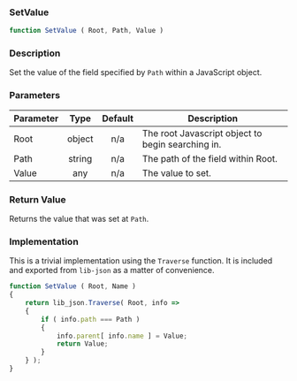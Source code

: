 <!-- api/SetValue.md -->

### SetValue

```js
function SetValue ( Root, Path, Value )
```

### Description

Set the value of the field specified by `Path` within a JavaScript object.


### Parameters

| Parameter	| Type     	| Default 	| Description	|
|-----------|:--------:	|:-------:	|-------------	|
| Root		| object   	| n/a     	| The root Javascript object to begin searching in. |
| Path		| string 	| n/a     	| The path of the field within Root. |
| Value		| any	 	| n/a     	| The value to set. |


### Return Value

Returns the value that was set at `Path`.


### Implementation

This is a trivial implementation using the `Traverse` function.
It is included and exported from `lib-json` as a matter of convenience.

```js
function SetValue ( Root, Name )
{
	return lib_json.Traverse( Root, info =>
	{
		if ( info.path === Path ) 
		{
			info.parent[ info.name ] = Value;
			return Value;
		}
	} );
}
```
